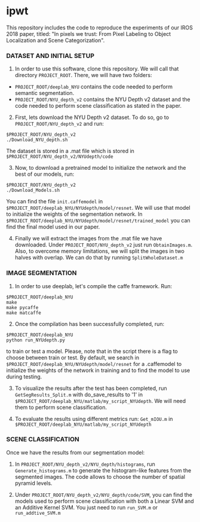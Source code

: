 # ipwt
This repository includes the code to reproduce the experiments of our IROS 2018 paper, titled: "In pixels we trust: From Pixel Labeling to Object Localization and Scene Categorization".

### DATASET AND INITIAL SETUP 

1. In order to use this software, clone this repository. We will call that directory `PROJECT_ROOT`.
There, we will have two folders:

- `PROJECT_ROOT/deeplab_NYU` contains the code needed to perform semantic segmentation. 
- `PROJECT_ROOT/NYU_depth_v2` contains the NYU Depth v2 dataset and the code needed to perform scene classification as stated in the paper.

2. First, lets download the NYU Depth v2 dataset. To do so, go to `PROJECT_ROOT/NYU_depth_v2` and run:
  ```
  $PROJECT_ROOT/NYU_depth_v2
  ./Download_NYU_depth.sh
  ```
 The dataset is stored in a .mat file which is stored in `$PROJECT_ROOT/NYU_depth_v2/NYUdepth/code`
 
 3. Now, to download a pretrained model to initialize the network and the best of our models, run:
 
   ```
   $PROJECT_ROOT/NYU_depth_v2
  ./Download_Models.sh
  ```
  
You can find the file `init.caffemodel` in `$PROJECT_ROOT/deeplab_NYU/NYUdepth/model/resnet`. We will use that model to initialize the weights of the segmentation network. In `$PROJECT_ROOT/deeplab_NYU/NYUdepth/model/resnet/trained_model` you can find the final model used in our paper.

4. Finally we will extract the images from the .mat file we have downloaded. Under `PROJECT_ROOT/NYU_depth_v2` just run `ObtainImages.m`. Also, to overcome memory limitations, we will split the images in two halves with overlap. We can do that by running `SplitWholeDataset.m`


### IMAGE SEGMENTATION

1. In order to use deeplab, let's compile the caffe framework. Run:
  ```
  $PROJECT_ROOT/deeplab_NYU
  make
  make pycaffe
  make matcaffe
  ```
  
2. Once the compilation has been successfully completed, run:
  ```
  $PROJECT_ROOT/deeplab_NYU
  python run_NYUdepth.py
  ```
  to train or test a model. Please, note that in the script there is a flag to choose between train or test. By default, we search in `$PROJECT_ROOT/deeplab_NYU/NYUdepth/model/resnet` for a .caffemodel to initialize the weights of the network in training and to find the model to use during testing.
  
3. To visualize the results after the test has been completed, run `GetSegResults_Split.m` with do_save_results to '1' in `$PROJECT_ROOT/deeplab_NYU/matlab/my_script_NYUdepth`. We will need them to perform scene classification.
  
4. To evaluate the results using different metrics run: `Get_mIOU.m` in `$PROJECT_ROOT/deeplab_NYU/matlab/my_script_NYUdepth`


### SCENE CLASSIFICATION
Once we have the results from our segmentation model:

1. In `PROJECT_ROOT/NYU_depth_v2/NYU_depth/histograms`, run `Generate_histograms.m` to generate the histogram-like features from the segmented images. The code allows to choose the number of spatial pyramid levels.
  
2. Under `PROJECT_ROOT/NYU_depth_v2/NYU_depth/code/SVM`, you can find the models used to perform scene classification with both a Linear SVM and an Additive Kernel SVM. You just need to run `run_SVM.m` or `run_addtive_SVM.m`
